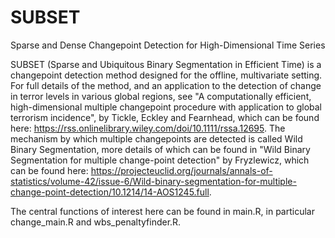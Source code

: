 # SUBSET
Sparse and Dense Changepoint Detection for High-Dimensional Time Series

SUBSET (Sparse and Ubiquitous Binary Segmentation in Efficient Time) is a changepoint detection method designed for the offline, multivariate setting. For full details of the method, and an application to the detection of change in terror levels in various global regions, see "A computationally efficient, high-dimensional multiple changepoint procedure with application to global terrorism incidence", by Tickle, Eckley and Fearnhead, which can be found here: https://rss.onlinelibrary.wiley.com/doi/10.1111/rssa.12695. The mechanism by which multiple changepoints are detected is called Wild Binary Segmentation, more details of which can be found in "Wild Binary Segmentation for multiple change-point detection" by Fryzlewicz, which can be found here: https://projecteuclid.org/journals/annals-of-statistics/volume-42/issue-6/Wild-binary-segmentation-for-multiple-change-point-detection/10.1214/14-AOS1245.full.

The central functions of interest here can be found in main.R, in particular change_main.R and wbs_penaltyfinder.R.
